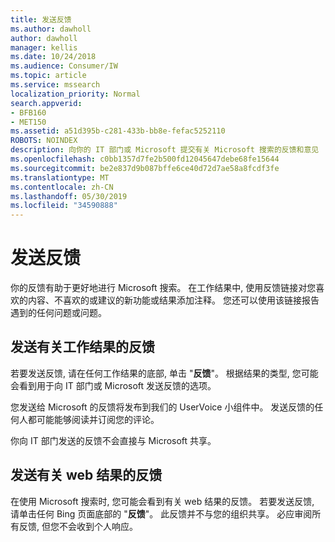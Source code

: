 ```yaml
---
title: 发送反馈
ms.author: dawholl
author: dawholl
manager: kellis
ms.date: 10/24/2018
ms.audience: Consumer/IW
ms.topic: article
ms.service: mssearch
localization_priority: Normal
search.appverid:
- BFB160
- MET150
ms.assetid: a51d395b-c281-433b-bb8e-fefac5252110
ROBOTS: NOINDEX
description: 向你的 IT 部门或 Microsoft 提交有关 Microsoft 搜索的反馈和意见
ms.openlocfilehash: c0bb1357d7fe2b500fd12045647debe68fe15644
ms.sourcegitcommit: be2e837d9b087bffe6ce40d72d7ae58a8fcdf3fe
ms.translationtype: MT
ms.contentlocale: zh-CN
ms.lasthandoff: 05/30/2019
ms.locfileid: "34590888"
---
```

# <a name="send-feedback"></a>发送反馈

你的反馈有助于更好地进行 Microsoft 搜索。 在工作结果中, 使用反馈链接对您喜欢的内容、不喜欢的或建议的新功能或结果添加注释。 您还可以使用该链接报告遇到的任何问题或问题。
  
## <a name="send-feedback-about-work-results"></a>发送有关工作结果的反馈

若要发送反馈, 请在任何工作结果的底部, 单击 "**反馈**"。 根据结果的类型, 您可能会看到用于向 IT 部门或 Microsoft 发送反馈的选项。
  
您发送给 Microsoft 的反馈将发布到我们的 UserVoice 小组件中。 发送反馈的任何人都可能能够阅读并订阅您的评论。
  
你向 IT 部门发送的反馈不会直接与 Microsoft 共享。
  
## <a name="send-feedback-about-web-results"></a>发送有关 web 结果的反馈

在使用 Microsoft 搜索时, 您可能会看到有关 web 结果的反馈。 若要发送反馈, 请单击任何 Bing 页面底部的 "**反馈**"。 此反馈并不与您的组织共享。 必应审阅所有反馈, 但您不会收到个人响应。 

  


